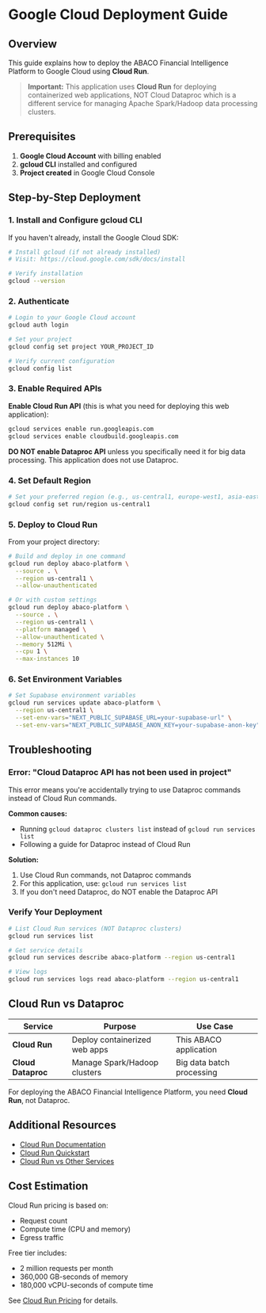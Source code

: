 # Google Cloud Deployment Guide

## Overview

This guide explains how to deploy the ABACO Financial Intelligence Platform to Google Cloud using **Cloud Run**. 

> **Important:** This application uses **Cloud Run** for deploying containerized web applications, NOT Cloud Dataproc which is a different service for managing Apache Spark/Hadoop data processing clusters.

## Prerequisites

1. **Google Cloud Account** with billing enabled
2. **gcloud CLI** installed and configured
3. **Project created** in Google Cloud Console

## Step-by-Step Deployment

### 1. Install and Configure gcloud CLI

If you haven't already, install the Google Cloud SDK:

```bash
# Install gcloud (if not already installed)
# Visit: https://cloud.google.com/sdk/docs/install

# Verify installation
gcloud --version
```

### 2. Authenticate

```bash
# Login to your Google Cloud account
gcloud auth login

# Set your project
gcloud config set project YOUR_PROJECT_ID

# Verify current configuration
gcloud config list
```

### 3. Enable Required APIs

**Enable Cloud Run API** (this is what you need for deploying this web application):

```bash
gcloud services enable run.googleapis.com
gcloud services enable cloudbuild.googleapis.com
```

**DO NOT enable Dataproc API** unless you specifically need it for big data processing. This application does not use Dataproc.

### 4. Set Default Region

```bash
# Set your preferred region (e.g., us-central1, europe-west1, asia-east1)
gcloud config set run/region us-central1
```

### 5. Deploy to Cloud Run

From your project directory:

```bash
# Build and deploy in one command
gcloud run deploy abaco-platform \
  --source . \
  --region us-central1 \
  --allow-unauthenticated

# Or with custom settings
gcloud run deploy abaco-platform \
  --source . \
  --region us-central1 \
  --platform managed \
  --allow-unauthenticated \
  --memory 512Mi \
  --cpu 1 \
  --max-instances 10
```

### 6. Set Environment Variables

```bash
# Set Supabase environment variables
gcloud run services update abaco-platform \
  --region us-central1 \
  --set-env-vars="NEXT_PUBLIC_SUPABASE_URL=your-supabase-url" \
  --set-env-vars="NEXT_PUBLIC_SUPABASE_ANON_KEY=your-supabase-anon-key"
```

## Troubleshooting

### Error: "Cloud Dataproc API has not been used in project"

This error means you're accidentally trying to use Dataproc commands instead of Cloud Run commands.

**Common causes:**
- Running `gcloud dataproc clusters list` instead of `gcloud run services list`
- Following a guide for Dataproc instead of Cloud Run

**Solution:**
1. Use Cloud Run commands, not Dataproc commands
2. For this application, use: `gcloud run services list`
3. If you don't need Dataproc, do NOT enable the Dataproc API

### Verify Your Deployment

```bash
# List Cloud Run services (NOT Dataproc clusters)
gcloud run services list

# Get service details
gcloud run services describe abaco-platform --region us-central1

# View logs
gcloud run services logs read abaco-platform --region us-central1
```

## Cloud Run vs Dataproc

| Service | Purpose | Use Case |
|---------|---------|----------|
| **Cloud Run** | Deploy containerized web apps | This ABACO application |
| **Cloud Dataproc** | Manage Spark/Hadoop clusters | Big data batch processing |

For deploying the ABACO Financial Intelligence Platform, you need **Cloud Run**, not Dataproc.

## Additional Resources

- [Cloud Run Documentation](https://cloud.google.com/run/docs)
- [Cloud Run Quickstart](https://cloud.google.com/run/docs/quickstarts)
- [Cloud Run vs Other Services](https://cloud.google.com/run/docs/overview/what-is-cloud-run)

## Cost Estimation

Cloud Run pricing is based on:
- Request count
- Compute time (CPU and memory)
- Egress traffic

Free tier includes:
- 2 million requests per month
- 360,000 GB-seconds of memory
- 180,000 vCPU-seconds of compute time

See [Cloud Run Pricing](https://cloud.google.com/run/pricing) for details.
